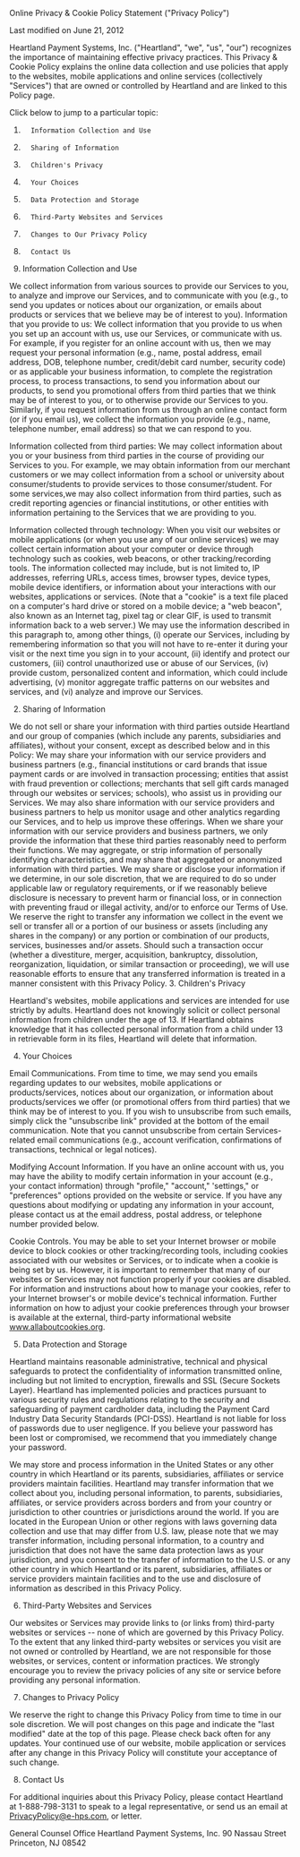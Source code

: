 Online Privacy & Cookie Policy Statement ("Privacy Policy")

Last modified on June 21, 2012

Heartland Payment Systems, Inc. ("Heartland", "we", "us", "our") recognizes the importance of maintaining effective privacy practices.  This Privacy & Cookie Policy explains the online data collection and use policies that apply to the websites, mobile applications and online services (collectively "Services") that are owned or controlled by Heartland and are linked to this Policy page.

Click below to jump to a particular topic:

1.       Information Collection and Use
2.       Sharing of Information
3.       Children's Privacy
4.       Your Choices
5.       Data Protection and Storage
6.       Third-Party Websites and Services
7.       Changes to Our Privacy Policy
8.       Contact Us

1.   Information Collection and Use

We collect information from various sources to provide our Services to you, to analyze and improve our Services, and to communicate with you (e.g., to send you updates or notices about our organization, or emails about products or services that we believe may be of interest to you).
Information that you provide to us:  We collect information that you provide to us when you set up an account with us, use our Services, or communicate with us.  For example, if you register for an online account with us, then we may request your personal information (e.g., name, postal address, email address, DOB, telephone number, credit/debit card number, security code) or as applicable your business information, to complete the registration process, to process transactions, to send you information about our products, to send you promotional offers from third parties that we think may be of interest to you, or to otherwise provide our Services to you.  Similarly, if you request information from us through an online contact form (or if you email us), we collect the information you provide (e.g., name, telephone number, email address) so that we can respond to you.

Information collected from third parties:  We may collect information about you or your business from third parties in the course of providing our Services to you.  For example, we may obtain information from our merchant customers or we may collect information from a school or university about consumer/students to provide services to those consumer/student.  For some services,we may also collect information from third parties, such as credit reporting agencies or financial institutions, or other entities with information pertaining to the Services that we are providing to you.

Information collected through technology:  When you visit our websites or mobile applications (or when you use any of our online services) we may collect certain information about your computer or device through technology such as cookies, web beacons, or other tracking/recording tools.  The information collected may include, but is not limited to, IP addresses, referring URLs, access times, browser types, device types, mobile device identifiers, or information about your interactions with our websites, applications or services.  (Note that a "cookie" is a text file placed on a computer's hard drive or stored on a mobile device; a "web beacon", also known as an Internet tag, pixel tag or clear GIF, is used to transmit information back to a web server.)  We may use the information described in this paragraph to, among other things, (i) operate our Services, including by remembering information so that you will not have to re-enter it during your visit or the next time you sign in to your account, (ii) identify and protect our customers, (iii) control unauthorized use or abuse of our Services, (iv) provide custom, personalized content and information, which could include advertising, (v) monitor aggregate traffic patterns on our websites and services, and (vi) analyze and improve our Services.  

2.   Sharing of Information

We do not sell or share your information with third parties outside Heartland and our group of companies (which include any parents, subsidiaries and affiliates), without your consent, except as described below and in this Policy:
We may share your information with our service providers and business partners (e.g., financial institutions or card brands that issue payment cards or are involved in transaction processing; entities that assist with fraud prevention or collections; merchants that sell gift cards managed through our websites or services; schools), who assist us in providing our Services.  We may also share information with our service providers and business partners to help us monitor usage and other analytics regarding our Services, and to help us improve these offerings.  When we share your information with our service providers and business partners, we only provide the information that these third parties reasonably need to perform their functions.
We may aggregate, or strip information of personally identifying characteristics, and may share that aggregated or anonymized information with third parties.
We may share or disclose your information if we determine, in our sole discretion, that we are required to do so under applicable law or regulatory requirements, or if we reasonably believe disclosure is necessary to prevent harm or financial loss, or in connection with preventing fraud or illegal activity, and/or to enforce our Terms of Use.
We reserve the right to transfer any information we collect in the event we sell or transfer all or a portion of our business or assets (including any shares in the company) or any portion or combination of our products, services, businesses and/or assets.  Should such a transaction occur (whether a divestiture, merger, acquisition, bankruptcy, dissolution, reorganization, liquidation, or similar transaction or proceeding), we will use reasonable efforts to ensure that any transferred information is treated in a manner consistent with this Privacy Policy.
3.   Children's Privacy

Heartland's websites, mobile applications and services are intended for use strictly by adults.  Heartland does not knowingly solicit or collect personal information from children under the age of 13.  If Heartland obtains knowledge that it has collected personal information from a child under 13 in retrievable form in its files, Heartland will delete that information.

4.   Your Choices

Email Communications.  From time to time, we may send you emails regarding updates to our websites, mobile applications or products/services, notices about our organization, or information about products/services we offer (or promotional offers from third parties) that we think may be of interest to you.  If you wish to unsubscribe from such emails, simply click the "unsubscribe link" provided at the bottom of the email communication.  Note that you cannot unsubscribe from certain Services-related email communications (e.g., account verification, confirmations of transactions, technical or legal notices).

Modifying Account Information.  If you have an online account with us, you may have the ability to modify certain information in your account (e.g., your contact information) through "profile," "account," 'settings," or "preferences" options provided on the website or service.  If you have any questions about modifying or updating any information in your account, please contact us at the email address, postal address, or telephone number provided below.

Cookie Controls.  You may be able to set your Internet browser or mobile device to block cookies or other tracking/recording tools, including cookies associated with our websites or Services, or to indicate when a cookie is being set by us. However, it is important to remember that many of our websites or Services may not function properly if your cookies are disabled.  For information and instructions about how to manage your cookies, refer to your Internet browser's or mobile device's technical information.  Further information on how to adjust your cookie preferences through your browser is available at the external, third-party informational website www.allaboutcookies.org.

5.   Data Protection and Storage

Heartland maintains reasonable administrative, technical and physical safeguards to protect the confidentiality of information transmitted online, including but not limited to encryption, firewalls and SSL (Secure Sockets Layer). Heartland has implemented policies and practices pursuant to various security rules and regulations relating to the security and safeguarding of payment cardholder data, including the Payment Card Industry Data Security Standards (PCI-DSS).  Heartland is not liable for loss of passwords due to user negligence.  If you believe your password has been lost or compromised, we recommend that you immediately change your password.

We may store and process information in the United States or any other country in which Heartland or its parents, subsidiaries, affiliates or service providers maintain facilities. Heartland may transfer information that we collect about you, including personal information, to parents, subsidiaries, affiliates, or service providers across borders and from your country or jurisdiction to other countries or jurisdictions around the world.  If you are located in the European Union or other regions with laws governing data collection and use that may differ from U.S. law, please note that we may transfer information, including personal information, to a country and jurisdiction that does not have the same data protection laws as your jurisdiction, and you consent to the transfer of information to the U.S. or any other country in which Heartland or its parent, subsidiaries, affiliates or service providers maintain facilities and to the use and disclosure of information as described in this Privacy Policy.

6.   Third-Party Websites and Services

Our websites or Services may provide links to (or links from) third-party websites or services -- none of which are governed by this Privacy Policy.  To the extent that any linked third-party websites or services you visit are not owned or controlled by Heartland, we are not responsible for those websites, or services, content or information practices.  We strongly encourage you to review the privacy policies of any site or service before providing any personal information.

7.   Changes to Privacy Policy

We reserve the right to change this Privacy Policy from time to time in our sole discretion.  We will post changes on this page and indicate the "last modified" date at the top of this page.  Please check back often for any updates.  Your continued use of our website, mobile application or services after any change in this Privacy Policy will constitute your acceptance of such change.

8.   Contact Us

For additional inquiries about this Privacy Policy, please contact Heartland at 1-888-798-3131 to speak to a legal representative, or send us an email at PrivacyPolicy@e-hps.com, or letter.

General Counsel Office
Heartland Payment Systems, Inc.
90 Nassau Street
Princeton, NJ 08542
